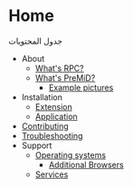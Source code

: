 # Home

جدول المحتويات

* About
  * [What's RPC?](about/whats-rpc.md)
  * [What's PreMiD?](about/whats-premid/)
    * [Example pictures](about/whats-premid/example-pictures.md)
* Installation
  * [Extension](installation/extension.md)
  * [Application](installation/application.md)
* [Contributing](contributing/contributing.md)
* [Troubleshooting](troubleshooting/troubleshooting.md)
* Support
  * [Operating systems](support/operating-systems/)
    * [Additional Browsers](support/operating-systems/additional-browsers.md)
  * [Services](support/services.md)

